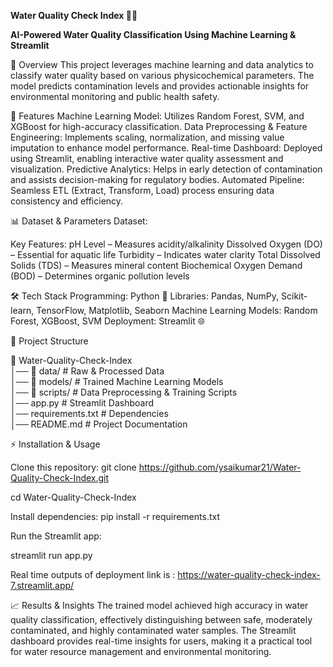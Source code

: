 **Water Quality Check Index 🌊💧**

**AI-Powered Water Quality Classification Using Machine Learning & Streamlit**

📌 Overview
This project leverages machine learning and data analytics to classify water quality based on various physicochemical parameters. The model predicts contamination levels and provides actionable insights for environmental monitoring and public health safety.

🚀 Features
Machine Learning Model: Utilizes Random Forest, SVM, and XGBoost for high-accuracy classification.
Data Preprocessing & Feature Engineering: Implements scaling, normalization, and missing value imputation to enhance model performance.
Real-time Dashboard: Deployed using Streamlit, enabling interactive water quality assessment and visualization.
Predictive Analytics: Helps in early detection of contamination and assists decision-making for regulatory bodies.
Automated Pipeline: Seamless ETL (Extract, Transform, Load) process ensuring data consistency and efficiency.

📊 Dataset & Parameters
Dataset: 

Key Features:
pH Level – Measures acidity/alkalinity
Dissolved Oxygen (DO) – Essential for aquatic life
Turbidity – Indicates water clarity
Total Dissolved Solids (TDS) – Measures mineral content
Biochemical Oxygen Demand (BOD) – Determines organic pollution levels

🛠️ Tech Stack
Programming: Python 🐍
Libraries: Pandas, NumPy, Scikit-learn, TensorFlow, Matplotlib, Seaborn
Machine Learning Models: Random Forest, XGBoost, SVM
Deployment: Streamlit 🌐

📂 Project Structure

📁 Water-Quality-Check-Index  
│── 📂 data/                   # Raw & Processed Data  
│── 📂 models/                 # Trained Machine Learning Models  
│── 📂 scripts/                # Data Preprocessing & Training Scripts  
│── app.py                     # Streamlit Dashboard  
│── requirements.txt           # Dependencies  
│── README.md                  # Project Documentation  

⚡ Installation & Usage

Clone this repository:
git clone https://github.com/ysaikumar21/Water-Quality-Check-Index.git

cd Water-Quality-Check-Index

Install dependencies:
pip install -r requirements.txt

Run the Streamlit app:

streamlit run app.py

Real time outputs of deployment link is :
https://water-quality-check-index-7.streamlit.app/

📈 Results & Insights
The trained model achieved high accuracy in water quality classification, effectively distinguishing between safe, moderately contaminated, and highly contaminated water samples. The Streamlit dashboard provides real-time insights for users, making it a practical tool for water resource management and environmental monitoring.

